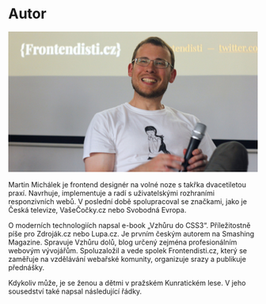 # Autor

![Martin Michálek](dist/images/original/autor.jpg)

Martin Michálek je frontend designér na volné noze s takřka dvacetiletou praxí. Navrhuje, implementuje a radí s uživatelskými rozhraními responzivních webů. V poslední době spolupracoval se značkami, jako je Česká televize, VašeČočky.cz nebo Svobodná Evropa.

O moderních technologiích napsal e-book „Vzhůru do CSS3“. Příležitostně píše pro Zdroják.cz nebo Lupa.cz. Je prvním českým autorem na Smashing Magazine. Spravuje Vzhůru dolů, blog určený zejména profesionálním webovým vývojářům. 
Spoluzaložil a vede spolek Frontendisti.cz, který se zaměřuje na vzdělávání webařské komunity, organizuje srazy a publikuje přednášky. 

Kdykoliv může, je se ženou a dětmi v pražském Kunratickém lese. V jeho sousedství také napsal následující řádky.

